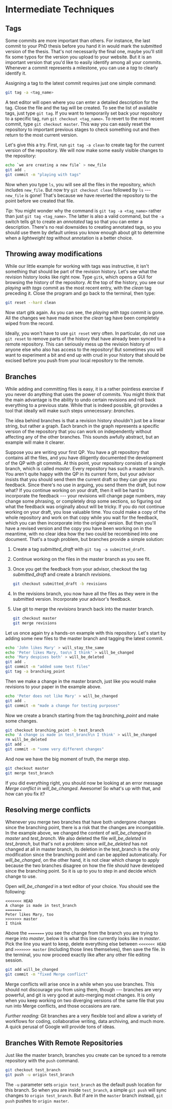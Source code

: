 Intermediate Techniques
=======================

Tags
----

Some commits are more important than others.
For instance, the last commit to your PhD thesis before you hand it in would mark the submitted version of the thesis.
That's not necessarily the final one, maybe you'll still fix some typos for the version you upload to your website.
But it is an important version that you'd like to easily identify among all your commits.
Whenever a commit represents a milestone, you can use a *tag* to clearly identify it.

Assigning a tag to the latest commit requires just one simple command:

~~~bash
git tag -a <tag_name>
~~~

A text editor will open where you can enter a detailed description for the tag.
Close the file and the tag will be created.
To see the list of available tags, just type `git tag`.
If you want to temporarily set back your repository to a specific tag, run `git checkout <tag_name>`.
To revert to the most recent commit, type `git checkout master`.
This way you can easily reset the repository to important previous stages to check something out and then return to the most current version.

Let's give this a try.
First, run `git tag -a clean` to create tag for the current version of the repository.
We will now make some easily visible changes to the repository:

~~~bash
echo `we are creating a new file` > new_file
git add .
git commit -m "playing with tags"
~~~

Now when you type `ls`, you will see all the files in the repository, which includes `new_file`.
But now try `git checkout clean` followed by `ls` --- `new_file` is gone!
That's because we have reverted the repository to the point before we created that file. 

*Tip*: You might wonder why the command is `git tag -a <tag_name>` rather than just `git tag <tag_name>`.
The latter is also a valid command, but the `-a` switch tells git to create an *annotated* tag so that you can enter a description. 
There's no real downsides to creating annotated tags, so you should use them by default unless you know enough about git to determine when a *lightweight tag* without annotation is a better choice.


Throwing away modifications
---------------------------

While our little example for working with tags was instructive, it isn't something that should be part of the revision history.
Let's see what the revision history looks like right now.
Type `gitk`, which opens a GUI for browsing the history of the repository.
At the top of the history, you see our *playing with tags* commit as the most recent entry, with the *clean* tag preceding it.
Close the program and go back to the terminal, then type:

~~~bash
git reset --hard clean
~~~

Now start gitk again.
As you can see, the *playing with tags* commit is gone.
All the changes we have made since the *clean* tag have been completely wiped from the record.

Ideally, you won't have to use `git reset` very often.
In particular, do not use `git reset` to remove parts of the history that have already been synced to a remote repository.
This can seriously mess up the revision history of anyone else who also has access to the repository!
But sometimes you will want to experiment a bit and end up with crud in your history that should be excised before you push from your local repository to the remote.


Branches
--------

While adding and committing files is easy, it is a rather pointless exercise if you never do anything that uses the power of commits.
You might think that the main advantage is the ability to undo certain revisions and roll back everything to a previous state.
While that is indeed possible, git provides a tool that ideally will make such steps unnecessary: *branches*.

The idea behind branches is that a revision history shouldn't just be a linear string, but rather a graph.
Each branch in the graph represents a specific version of the repository that you can work on independently without affecting any of the other branches.
This sounds awfully abstract, but an example will make it clearer.

Suppose you are writing your first QP.
You have a git repository that contains all the files, and you have diligently documented the development of the QP with git commits.
At this point, your repository consists of a single branch, which is called *master*.
Every repository has such a master branch.
You aren't quite happy with the QP in its current form, but your advisor insists that you should send them the current draft so they can give you feedback.
Since there's no use in arguing, you send them the draft, but now what?
If you continue working on your draft, then it will be hard to incorporate the feedback --- your revisions will change page numbers, may change some phrasing, or completely drop some sections, so figuring out what the feedback was originally about will be tricky.
If you do not continue working on your draft, you lose valuable time.
You could make a copy of the whole repository and work on that copy while you wait for the feedback, which you can then incorporate into the original version.
But then you'll have a revised version and the copy you have been working on in the meantime, with no clear idea how the two could be recombined into one document.
That's a tough problem, but branches provide a simple solution:

1.  Create a tag *submitted_draft* with `git tag -a submitted_draft`.
1.  Continue working on the files in the master branch as you see fit.
1.  Once you get the feedback from your advisor, checkout the tag *submitted_draft* and create a branch *revisions*.

    ~~~bash
    git checkout submitted_draft -b revisions
    ~~~

1.  In the revisions branch, you now have all the files as they were in the submitted version.
    Incorporate your advisor's feedback.
1.  Use git to merge the *revisions* branch back into the master branch.

    ~~~bash   
    git checkout master
    git merge revisions
    ~~~

Let us once again try a hands-on example with this repository.
Let's start by adding some new files to the master branch and tagging the latest commit.

~~~bash
echo 'John likes Mary' > will_stay_the_same 
echo 'Peter likes Mary, too\n I think' > will_be_changed
echo 'Mary despises both' > will_be_deleted
git add .
git commit -m "added some test files"
git tag -a branching_point
~~~

Then we make a change in the master branch, just like you would make revisions to your paper in the example above.

~~~bash
echo 'Peter does not like Mary' > will_be_changed
git add .
git commit -m "made a change for testing purposes"
~~~

Now we create a branch starting from the tag *branching_point* and make some changes.

~~~bash
git checkout branching_point -b test_branch
echo 'A change is made in test_branch\n I think' > will_be_changed
rm will_be_deleted
git add .
git commit -m "some very different changes"
~~~

And now we have the big moment of truth, the merge step.

~~~bash
git checkout master
git merge test_branch
~~~

If you did everything right, you should now be looking at an error message *Merge conflict in will_be_changed*.
Awesome!
So what's up with that, and how can you fix it?


Resolving merge conflicts
-------------------------

Whenever you merge two branches that have both undergone changes since the branching point, there is a risk that the changes are incompatible.
In the example above, we changed the content of *will_be_changed* in *master* and *test_branch*.
We also deleted the file *will_be_deleted* in *test_branch*, but that's not a problem: since *will_be_deleted* has not changed at all in master branch, its deletion in the test_branch is the only modification since the branching point and can be applied automatically.
For *will_be_changed*, on the other hand, it is not clear which change to apply because the two branches disagree on how the file should have developed since the branching point.
So it is up to you to step in and decide which change to use.

Open *will_be_changed* in a text editor of your choice.
You should see the following:

~~~
<<<<<<< HEAD
A change is made in test_branch
=======
Peter likes Mary, too
>>>>>>> master
I think
~~~

Above the `=======` you see the change from the branch you are trying to merge into *master*, below it is what this line currently looks like in *master*.
Pick the line you want to keep, delete everything else between `<<<<<<< HEAD` and `>>>>>>> master` (including those lines themselves), then save the file.
In the terminal, you now proceed exactly like after any other file editing session.

~~~bash
git add will_be_changed
git commit -m "fixed Merge conflict"
~~~

Merge conflicts will arise once in a while when you use branches.
This should not discourage you from using them, though --- branches are very powerful, and git is very good at auto-merging most changes.
It is only when you keep working on two diverging versions of the same file that you run into Merge conflicts, and those occasions are rare.

*Further reading:* Git branches are a very flexible tool and allow a variety of workflows for coding, collaborative writing, data archiving, and much more. A quick perusal of Google will provide tons of ideas.


Branches With Remote Repositories
---------------------------------

Just like the master branch, branches you create can be synced to a remote repository with the `push` command.

~~~bash
git checkout test_branch
git push -u origin test_branch
~~~

The `-u` parameter sets `origin test_branch` as the default push location for this branch.
So when you are inside `test_branch`, a simple `git push` will sync changes to `origin test_branch`.
But if are in the `master` branch instead, `git push` pushes to `origin master`.

